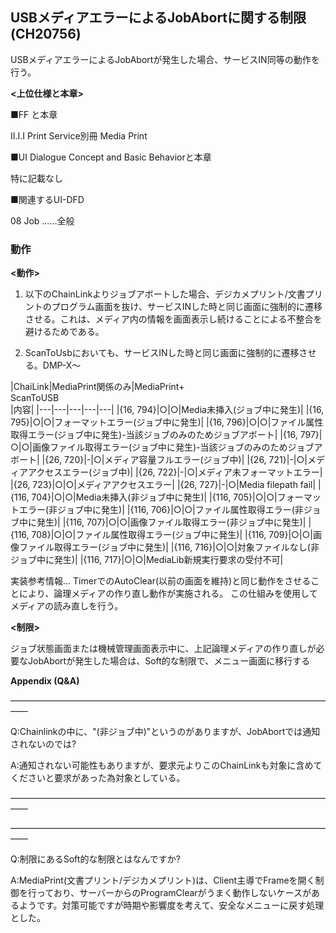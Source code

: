 ##  USBメディアエラーによるJobAbortに関する制限(CH20756)
USBメディアエラーによるJobAbortが発生した場合、サービスIN同等の動作を行う。

**<上位仕様と本章>**

■FF と本章

Ⅱ.Ⅰ.Ⅰ Print Service別冊 Media Print

■UI Dialogue Concept and Basic Behaviorと本章

特に記載なし

■関連するUI-DFD

08 Job ……全般

### 動作

**<動作>**

1.  以下のChainLinkよりジョブアボートした場合、デジカメプリント/文書プリントのプログラム画面を抜け、サービスINした時と同じ画面に強制的に遷移させる。これは、メディア内の情報を画面表示し続けることによる不整合を避けるためである。

2.  ScanToUsbにおいても、サービスINした時と同じ画面に強制的に遷移させる。DMP-X～

|ChaiLink|MediaPrint関係のみ|MediaPrint+<br/>ScanToUSB<br/>|内容|
|---|---|---|---|---|
|{16, 794}|○|○|Media未挿入(ジョブ中に発生)|
|{16, 795}|○|○|フォーマットエラー(ジョブ中に発生)|
|{16, 796}|○|○|ファイル属性取得エラー(ジョブ中に発生)-当該ジョブのみのためジョブアボート|
|{16, 797}|○|○|画像ファイル取得エラー(ジョブ中に発生)-当該ジョブのみのためジョブアボート|
|{26, 720}|-|○|メディア容量フルエラー(ジョブ中)|
|{26, 721}|-|○|メディアアクセスエラー(ジョブ中)|
|{26, 722}|-|○|メディア未フォーマットエラー|
|{26, 723}|○|○|メディアアクセスエラー|
|{26, 727}|-|○|Media filepath fail|
|{116, 704}|○|○|Media未挿入(非ジョブ中に発生)|
|{116, 705}|○|○|フォーマットエラー(非ジョブ中に発生)|
|{116, 706}|○|○|ファイル属性取得エラー(非ジョブ中に発生)|
|{116, 707}|○|○|画像ファイル取得エラー(非ジョブ中に発生)|
|{116, 708}|○|○|ファイル属性取得エラー(ジョブ中に発生)|
|{116, 709}|○|○|画像ファイル取得エラー(ジョブ中に発生)|
|{116, 716}|○|○|対象ファイルなし(非ジョブ中に発生)|
|{116, 717}|○|○|MediaLib新規実行要求の受付不可|

実装参考情報…
TimerでのAutoClear(以前の画面を維持)と同じ動作をさせることにより、論理メディアの作り直し動作が実施される。
この仕組みを使用してメディアの読み直しを行う。

**<制限>**

ジョブ状態画面または機械管理画面表示中に、上記論理メディアの作り直しが必要なJobAbortが発生した場合は、Soft的な制限で、メニュー画面に移行する

**Appendix (Q&A)**

――――――――――――――――――――――――――――――――――――――

Q:Chainlinkの中に、"(非ジョブ中)"というのがありますが、JobAbortでは通知されないのでは?

A:通知されない可能性もありますが、要求元よりこのChainLinkも対象に含めてくださいと要求があった為対象としている。

――――――――――――――――――――――――――――――――――――――





――――――――――――――――――――――――――――――――――――――

Q:制限にあるSoft的な制限とはなんですか?

A:MediaPrint(文書プリント/デジカメプリント)は、Client主導でFrameを開く制御を行っており、サーバーからのProgramClearがうまく動作しないケースがあるようです。対策可能ですが時期や影響度を考えて、安全なメニューに戻す処理とした。